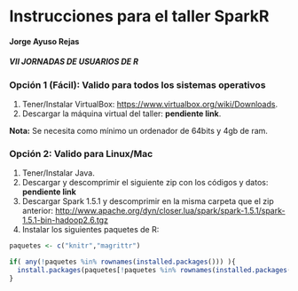 # Instrucciones para el taller SparkR
#### Jorge Ayuso Rejas
##### VII JORNADAS DE USUARIOS DE R

### Opción 1 (Fácil): Valido para todos los sistemas operativos

1. Tener/Instalar VirtualBox: https://www.virtualbox.org/wiki/Downloads.
2. Descargar la máquina virtual del taller: **pendiente link**.

**Nota:** Se necesita como mínimo un ordenador de 64bits y 4gb de ram.

### Opción 2: Valido para Linux/Mac

1. Tener/Instalar Java.
2. Descargar y descomprimir el siguiente zip con los códigos y datos: **pendiente link**
3. Descargar Spark 1.5.1 y descomprimir en la misma carpeta que el zip anterior:
http://www.apache.org/dyn/closer.lua/spark/spark-1.5.1/spark-1.5.1-bin-hadoop2.6.tgz
4. Instalar los siguientes paquetes de R:


```r
paquetes <- c("knitr","magrittr")

if( any(!paquetes %in% rownames(installed.packages())) ){
  install.packages(paquetes[!paquetes %in% rownames(installed.packages())])
}
```



